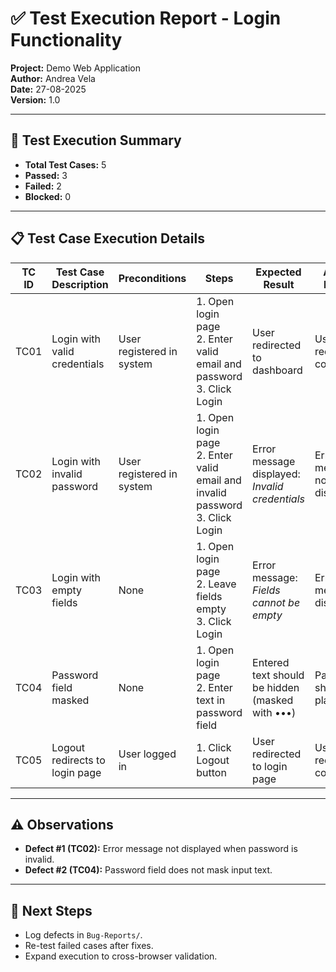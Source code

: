 # ✅ Test Execution Report - Login Functionality

**Project:** Demo Web Application  
**Author:** Andrea Vela  
**Date:** 27-08-2025  
**Version:** 1.0  

---

## 🔎 Test Execution Summary
- **Total Test Cases:** 5  
- **Passed:** 3  
- **Failed:** 2  
- **Blocked:** 0  

---

## 📋 Test Case Execution Details

| TC ID | Test Case Description                               | Preconditions               | Steps                                                                 | Expected Result                                     | Actual Result                      | Status |
|-------|-----------------------------------------------------|-----------------------------|----------------------------------------------------------------------|-----------------------------------------------------|------------------------------------|--------|
| TC01  | Login with valid credentials                        | User registered in system   | 1. Open login page <br> 2. Enter valid email and password <br> 3. Click Login | User redirected to dashboard                        | User redirected correctly           | ✅ PASS |
| TC02  | Login with invalid password                         | User registered in system   | 1. Open login page <br> 2. Enter valid email and invalid password <br> 3. Click Login | Error message displayed: *Invalid credentials*      | Error message not displayed         | ❌ FAIL |
| TC03  | Login with empty fields                             | None                        | 1. Open login page <br> 2. Leave fields empty <br> 3. Click Login    | Error message: *Fields cannot be empty*             | Error message displayed             | ✅ PASS |
| TC04  | Password field masked                               | None                        | 1. Open login page <br> 2. Enter text in password field              | Entered text should be hidden (masked with •••)     | Password shown in plain text        | ❌ FAIL |
| TC05  | Logout redirects to login page                      | User logged in              | 1. Click Logout button                                               | User redirected to login page                       | User redirected correctly           | ✅ PASS |

---

## ⚠️ Observations
- **Defect #1 (TC02):** Error message not displayed when password is invalid.  
- **Defect #2 (TC04):** Password field does not mask input text.  

---

## 📑 Next Steps
- Log defects in `Bug-Reports/`.  
- Re-test failed cases after fixes.  
- Expand execution to cross-browser validation.  
